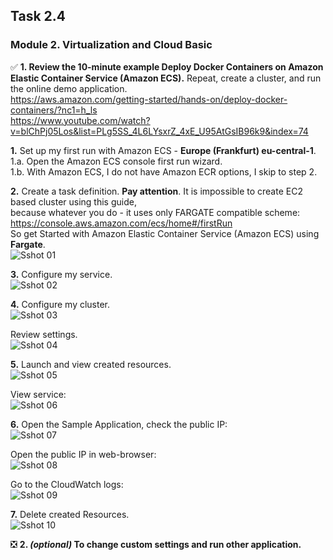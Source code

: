 ## Task 2.4
### Module 2. Virtualization and Cloud Basic

:white_check_mark: **1. Review the 10-minute example Deploy Docker Containers on Amazon Elastic
Container Service (Amazon ECS).**  Repeat, create a cluster, and run the online demo application.  
https://aws.amazon.com/getting-started/hands-on/deploy-docker-containers/?nc1=h_ls  
https://www.youtube.com/watch?v=blChPj05Los&list=PLg5SS_4L6LYsxrZ_4xE_U95AtGsIB96k9&index=74  

**1.** Set up my first run with Amazon ECS - **Europe (Frankfurt) eu-central-1**.  
1.a. Open the Amazon ECS console first run wizard.  
1.b. With Amazon ECS, I do not have Amazon ECR options, I skip to step 2.  

**2.** Create a task definition. **Pay attention**. It is impossible to create EC2 based cluster using this guide,  
because whatever you do - it uses only FARGATE compatible scheme:  
https://console.aws.amazon.com/ecs/home#/firstRun  
So get Started with Amazon Elastic Container Service (Amazon ECS) using **Fargate**.  
![Sshot 01](https://github.com/nigth/DevOps_online_Kyiv_2020Q3Q4/blob/master/m2/task2.4/pictures/01_get_start_fargate.png "Sshot 01")  

**3.** Configure my service.  
![Sshot 02](https://github.com/nigth/DevOps_online_Kyiv_2020Q3Q4/blob/master/m2/task2.4/pictures/02_setting_service.png "Sshot 02")  

**4.** Configure my cluster.  
![Sshot 03](https://github.com/nigth/DevOps_online_Kyiv_2020Q3Q4/blob/master/m2/task2.4/pictures/03_conf_cluster.png "Sshot 03")  

Review settings.  
![Sshot 04](https://github.com/nigth/DevOps_online_Kyiv_2020Q3Q4/blob/master/m2/task2.4/pictures/04_review_settings.png "Sshot 04")  

**5.** Launch and view created resources.  
![Sshot 05](https://github.com/nigth/DevOps_online_Kyiv_2020Q3Q4/blob/master/m2/task2.4/pictures/05_creating_completed.png "Sshot 05")  

View service:  
![Sshot 06](https://github.com/nigth/DevOps_online_Kyiv_2020Q3Q4/blob/master/m2/task2.4/pictures/06_cluster_service_view.png "Sshot 06")  

**6.** Open the Sample Application, check the public IP:  
![Sshot 07](https://github.com/nigth/DevOps_online_Kyiv_2020Q3Q4/blob/master/m2/task2.4/pictures/07_public_ip.png "Sshot 07")  

Open the public IP in web-browser:  
![Sshot 08](https://github.com/nigth/DevOps_online_Kyiv_2020Q3Q4/blob/master/m2/task2.4/pictures/08_sample_app_ip.png "Sshot 08")  

Go to the CloudWatch logs:  
![Sshot 09](https://github.com/nigth/DevOps_online_Kyiv_2020Q3Q4/blob/master/m2/task2.4/pictures/09_cloud_watch.png "Sshot 09")  

**7.** Delete created Resources.  
![Sshot 10](https://github.com/nigth/DevOps_online_Kyiv_2020Q3Q4/blob/master/m2/task2.4/pictures/10_deleting_cluster.png "Sshot 10")  

:negative_squared_cross_mark: **2. *(optional)* To change custom settings and run other application.**  

  

